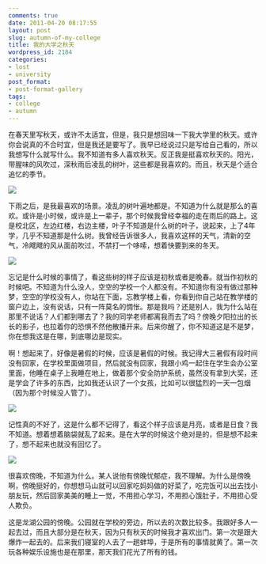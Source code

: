 ```yaml
---
comments: true
date: 2011-04-20 08:17:55
layout: post
slug: autumn-of-my-college
title: 我的大学之秋天
wordpress_id: 2184
categories:
- lost
- university
post_format:
- post-format-gallery
tags:
- college
- autumn
---
```


在春天里写秋天，或许不太适宜，但是，我只是想回味一下我大学里的秋天。或许你会说真的不合时宜，但是我还是要写了。我早已经说过只是写给自己看的，所以我想写什么就写什么。我不知道有多人喜欢秋天。反正我是挺喜欢秋天的。阳光，带腥味的风吹过，深秋雨后凌乱的树叶，这些都是我喜欢的。而且，秋天是个适合追忆的季节。

[![](http://dobila.info/wp-content/uploads/2011/04/after-rain-450x337.jpg)](http://dobila.info/entry/lost/autumn-of-my-college.html/attachment/after-rain)

下雨之后，是我最喜欢的场景。凌乱的树叶遍地都是。不知道为什么就是那么的喜欢。或许是小时候，或许是上一辈子，那个时候我曾经幸福的走在雨后的路上。这是校北区，左边红楼，右边主楼，叶子不知道是什么树的叶子，说起来，上了4年学，几乎不知道那是什么树。我曾经告诉很多人，我喜欢这样的天气，清新的空气，冷飕飕的风从面前吹过，不禁打一个哆嗦，想着快要到来的冬天。



[![](http://dobila.info/wp-content/uploads/2011/04/blank-450x337.jpg)](http://dobila.info/entry/lost/autumn-of-my-college.html/attachment/blank)

忘记是什么时候的事情了，看这些树的样子应该是初秋或者是晚春。就当作初秋的时候吧。不知道为什么没人，空空的学校一个人都没有。不知道你有没有做过那种梦，空空的学校没有人，你站在下面，忘教学楼上看，你看到你自己站在教学楼的窗户边上，没有说话，只有一阵莫名的惆怅。那是我吗？还是别人，我为什么站在那里不说话？人们都到哪去了？我的同学老师都离我而去了吗？傍晚夕阳拉出的长长的影子，也拉着你的恐惧不然他散播开来。后来你醒了，你不知道这是不是梦，你在想我这是在哪，到底哪边是现实。



啊！想起来了，好像是暑假的时候，应该是暑假的时候。我记得大三暑假有段时间没有回家，在学校里面做项目，然后就没有回家，我跟小鸡一起住在学生会办公室里面，他睡在桌子上我睡在地上，做着那个安全防护系统，虽然没有拿到大奖，还是学会了许多的东西，比如我还认识了一个女孩，比如可以很猛烈的一天一包烟（因为那个时候没人管了）。

[![](http://dobila.info/wp-content/uploads/2011/04/moon-450x337.jpg)](http://dobila.info/entry/lost/autumn-of-my-college.html/attachment/moon)

记性真的不好了，这是什么都不记得了，看这个样子应该是月亮，或者是日食？我不知道。想着想着脑袋就乱了起来。是在大学的时候这个绝对是的，但是想不起来了，想不起来也就没有回忆了。

[![](http://dobila.info/wp-content/uploads/2011/04/sunshine-450x337.jpg)](http://dobila.info/entry/lost/autumn-of-my-college.html/attachment/sunshine-3)

很喜欢傍晚，不知道为什么。某人说他有傍晚忧郁症，我不理解。为什么是傍晚啊，傍晚挺好的，你想想马山就可以回家吃妈妈做的好菜了，吃完饭可以出去找小朋友玩，然后回家美美的睡上一觉，不用担心学习，不用担心饿肚子，不用担心受人欺负。

这是龙湖公园的傍晚。公园就在学校的旁边，所以去的次数比较多。我跟好多人一起去过，而且大部分是在秋天，因为只有秋天的时候我才喜欢出门。第一次是跟大爆炸一起去的。后来我们寝室的人去了一趟蚌埠，于是所有的事情就黄了。第一次玩各种娱乐设施也是在那里，那天我们花光了所有的钱。


